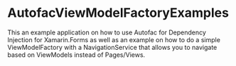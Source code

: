 # AutofacViewModelFactoryExamples

This an example application on how to use Autofac for Dependency Injection for Xamarin.Forms as well as an example on how to do a simple ViewModelFactory with a NavigationService that allows you to navigate based on ViewModels instead of Pages/Views.
